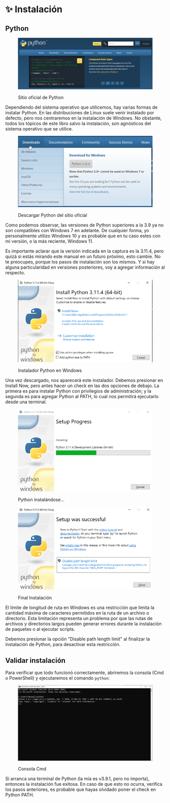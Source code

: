 # ✨ Instalación

## Python

<figure><img src="../.gitbook/assets/image (8).png" alt=""><figcaption><p>Sitio oficial de Python</p></figcaption></figure>

Dependiendo del sistema operativo que utilicemos, hay varias formas de instalar Python. En las distribuciones de Linux suele venir instalado por defecto, pero nos centraremos en la instalación de Windows. No obstante, todos los tópicos de este libro salvo la instalación, son agnósticos del sistema operativo que se utilice.

<figure><img src="../.gitbook/assets/image (9).png" alt=""><figcaption><p>Descargar Python del sitio oficial</p></figcaption></figure>

Como podemos observar, las versiones de Python superiores a la 3.9 ya no son compatibles con Windows 7 en adelante. De cualquier forma, yo personalmente utilizo Windows 10 y es probable que en tu caso estes con mi versión, o la más reciente, Windows 11.

Es importante aclarar que la versión indicada en la captura es la 3.11.4, pero quizá si estás mirando este manual en un futuro próximo, esto cambie. No te preocupes, porque los pasos de instalación son los mismos. Y si hay alguna particularidad en versiones posteriores, voy a agregar información al respecto.

<figure><img src="../.gitbook/assets/image (6).png" alt=""><figcaption><p>Instalador Python en Windows</p></figcaption></figure>

Una vez descargado, nos aparecerá este instalador. Debemos presionar en Install Now, pero antes hacer un check en las dos opciones de debajo. La primera es para instalar Python con privilegios de administración; y la segunda es para agregar Python al PATH, lo cual nos permitirá ejecutarlo desde una terminal.

<figure><img src="../.gitbook/assets/image (7).png" alt=""><figcaption><p>Python instalándose...</p></figcaption></figure>

<figure><img src="../.gitbook/assets/image (3).png" alt=""><figcaption><p>Final Instalación</p></figcaption></figure>

El límite de longitud de ruta en Windows es una restricción que limita la cantidad máxima de caracteres permitidos en la ruta de un archivo o directorio. Esta limitación representa un problema por que las rutas de archivos y directorios largos pueden generar errores durante la instalación de paquetes o al ejecutar scripts.

Debemos presionar la opción "Disable path length limit" al finalizar la instalación de Python, para desactivar esta restricción.

## Validar instalación

Para verificar que todo funcionó correctamente, abriremos la consola (Cmd o PowerShell) y ejecutaremos el comando `python`:

<figure><img src="../.gitbook/assets/image (2).png" alt=""><figcaption><p>Consola Cmd</p></figcaption></figure>

Si arranca una terminal de Python (la mía es v3.9.1, pero no importa), entonces la instalación fue exitosa. En caso de que esto no ocurra, verifica los pasos anteriores, es probable que hayas olvidado poner el check en Python PATH.

